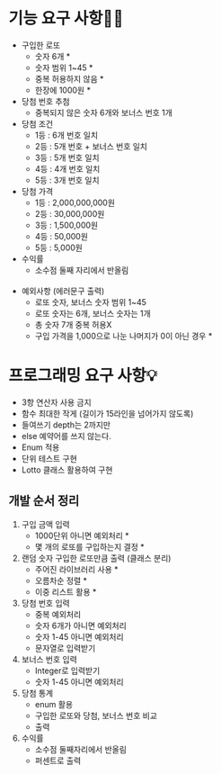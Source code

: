 기능 요구 사항🧑‍💻
=============
- 구입한 로또
  - 숫자 6개 *
  - 숫자 범위 1~45 *
  - 중복 허용하지 않음 *
  - 한장에 1000원 *
- 당첨 번호 추첨
  - 중복되지 않은 숫자 6개와 보너스 번호 1개
- 당첨 조건
  - 1등 : 6개 번호 일치
  - 2등 : 5개 번호 + 보너스 번호 일치
  - 3등 : 5개 번호 일치
  - 4등 : 4개 번호 일치
  - 5등 : 3개 번호 일치
- 당첨 가격
  - 1등 : 2,000,000,000원
  - 2등 : 30,000,000원
  - 3등 : 1,500,000원
  - 4등 : 50,000원
  - 5등 : 5,000원
- 수익률
  - 소수점 둘째 자리에서 반올림
<br/><br/>
- 예외사항 (에러문구 출력)
  - 로또 숫자, 보너스 숫자 범위 1~45
  - 로또 숫자는 6개, 보너스 숫자는 1개
  - 총 숫자 7개 중복 허용X
  - 구입 가격을 1,000으로 나눈 나머지가 0이 아닌 경우 *

프로그래밍 요구 사항💡
=================
- 3항 연산자 사용 금지
- 함수 최대한 작게 (길이가 15라인을 넘어가지 않도록)
- 들여쓰기 depth는 2까지만
- else 예약어를 쓰지 않는다.
- Enum 적용
- 단위 테스트 구현
- Lotto 클래스 활용하여 구현

개발 순서 정리
-------------
1. 구입 금액 입력
   - 1000단위 아니면 예외처리 *
   - 몇 개의 로또를 구입하는지 결정 *
2. 랜덤 숫자 구입한 로또만큼 출력 (클래스 분리)
   - 주어진 라이브러리 사용 *
   - 오름차순 정렬 *
   - 이중 리스트 활용 *
3. 당첨 번호 입력
   - 중복 예외처리
   - 숫자 6개가 아니면 예외처리
   - 숫자 1-45 아니면 예외처리
   - 문자열로 입력받기
4. 보너스 번호 입력
   - Integer로 입력받기
   - 숫자 1-45 아니면 예외처리
5. 당첨 통계
   - enum 활용
   - 구입한 로또와 당첨, 보너스 번호 비교
   - 출력
6. 수익률
   - 소수점 둘째자리에서 반올림
   - 퍼센트로 출력